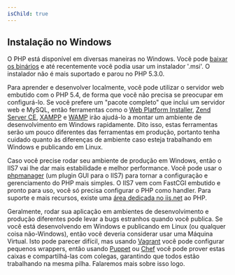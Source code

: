 ```yaml
---
isChild: true
---
```


## Instalação no Windows

O PHP está disponível em diversas maneiras no Windows. Você pode [baixar os binários](php-downloads) e até recentemente você podia usar um instalador '.msi'. O instalador não é mais suportado e parou no PHP 5.3.0.

Para aprender e desenvolver localmente, você pode utilizar o servidor web embutido com o PHP 5.4, de forma que você não precisa se preocupar em configurá-lo. Se você prefere um "pacote completo" que inclui um servidor web e MySQL, então ferramentas como o [Web Platform Installer][wpi], [Zend Server CE][zsce], [XAMPP][xampp] e [WAMP][wamp] irão ajudá-lo a montar um ambiente de desenvolvimento em Windows rapidamente. Dito isso, estas ferramentas serão um pouco diferentes das ferramentas em produção, portanto tenha cuidado quanto às diferenças de ambiente caso esteja trabalhando em Windows e publicando em Linux. 

Caso você precise rodar seu ambiente de produção em Windows, então o IIS7 vai lhe dar mais estabilidade e melhor performance. Você pode usar o [phpmanager][phpmanager] (um plugin GUI para o IIS7) para tornar a configuração e gerenciamento do PHP mais simples. O IIS7 vem com FastCGI embutido e pronto para uso, você só precisa configurar o PHP como handler. Para suporte e mais recursos, existe uma [área dedicada no iis.net][php-iis] ao PHP.

Geralmente, rodar sua aplicação em ambientes de desenvolvimento e produção diferentes pode levar a bugs estranhos quando você publica. Se você está desenvolvendo em Windows e publicando em Linux (ou qualquer coisa não-Windows), então você deveria considerar usar uma Máquina Virtual. Isto pode parecer difícil, mas usando [Vagrant][vagrant] você pode configurar pequenos wrappers, então usando [Puppet][puppet] ou [Chef][chef] você pode prover estas caixas e compartilhá-las com colegas, garantindo que todos estão trabalhando na mesma pilha. Falaremos mais sobre isso logo.

[php-downloads]: http://windows.php.net
[phpmanager]: http://phpmanager.codeplex.com/
[wpi]: http://www.microsoft.com/web/downloads/platform.aspx
[zsce]: http://www.zend.com/en/products/server-ce/
[xampp]: http://www.apachefriends.org/en/xampp.html
[wamp]: http://www.wampserver.com/
[php-iis]: http://php.iis.net/
[vagrant]: http://vagrantup.com/
[puppet]: http://www.puppetlabs.com/
[chef]: http://www.opscode.com/
